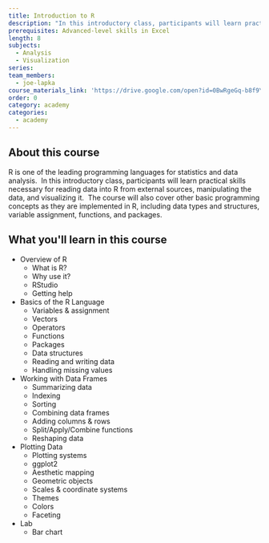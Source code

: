 ```yaml
---
title: Introduction to R
description: "In this introductory class, participants will learn practical skills necessary for reading data into R from external sources, manipulating the data, and visualizing it.\_ The course will also cover other basic programming concepts as they are implemented in R."
prerequisites: Advanced-level skills in Excel
length: 8
subjects:
  - Analysis
  - Visualization
series:
team_members:
  - joe-lapka
course_materials_link: 'https://drive.google.com/open?id=0BwRgeGq-b8f9YndNZmhoTGlGTTg'
order: 0
category: academy
categories:
  - academy
---
```



## About this course

R is one of the leading programming languages for statistics and data analysis.  In this introductory class, participants will learn practical skills necessary for reading data into R from external sources, manipulating the data, and visualizing it.  The course will also cover other basic programming concepts as they are implemented in R, including data types and structures, variable assignment, functions, and packages.

## What you'll learn in this course

* Overview of R
  * What is R?
  * Why use it?
  * RStudio
  * Getting help
* Basics of the R Language
  * Variables & assignment
  * Vectors
  * Operators
  * Functions
  * Packages
  * Data structures
  * Reading and writing data
  * Handling missing values
* Working with Data Frames
  * Summarizing data
  * Indexing
  * Sorting
  * Combining data frames
  * Adding columns & rows
  * Split/Apply/Combine functions
  * Reshaping data
* Plotting Data
  * Plotting systems
  * ggplot2
  * Aesthetic mapping
  * Geometric objects
  * Scales & coordinate systems
  * Themes
  * Colors
  * Faceting
* Lab
  * Bar chart